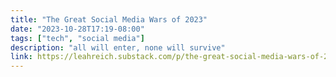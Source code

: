 ```yaml
---
title: "The Great Social Media Wars of 2023"
date: "2023-10-28T17:19-08:00"
tags: ["tech", "social media"]
description: "all will enter, none will survive"
link: https://leahreich.substack.com/p/the-great-social-media-wars-of-2023
---
```

